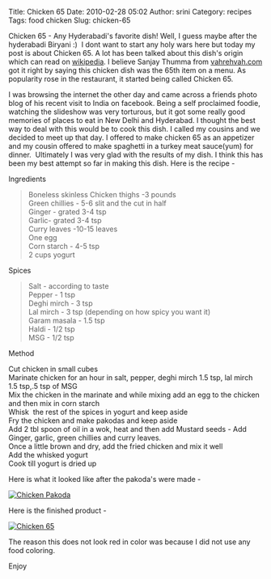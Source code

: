 Title: Chicken 65
Date: 2010-02-28 05:02
Author: srini
Category: recipes
Tags: food chicken
Slug: chicken-65

Chicken 65 - Any Hyderabadi's favorite dish! Well, I guess maybe after
the hyderabadi Biryani :)  I dont want to start any holy wars here but
today my post is about Chicken 65. A lot has been talked about this
dish's origin which can read on
[wikipedia](http://en.wikipedia.org/wiki/Chicken_65). I believe Sanjay
Thumma from [vahrehvah.com](http://www.vahrehvah.com) got it right by
saying this chicken dish was the 65th item on a menu. As popularity rose
in the restaurant, it started being called Chicken 65.

I was browsing the internet the other day and came across a friends
photo blog of his recent visit to India on facebook. Being a self
proclaimed foodie, watching the slideshow was very torturous, but it got
some really good memories of places to eat in New Delhi and Hyderabad. I
thought the best way to deal with this would be to cook this dish. I
called my cousins and we decided to meet up that day. I offered to make
chicken 65 as an appetizer and my cousin offered to make spaghetti in a
turkey meat sauce(yum) for dinner.  Ultimately I was very glad with the
results of my dish. I think this has been my best attempt so far in
making this dish. Here is the recipe -

Ingredients

> Boneless skinless Chicken thighs -3 pounds  
>  Green chillies - 5-6 slit and the cut in half  
>  Ginger - grated 3-4 tsp  
>  Garlic- grated 3-4 tsp  
>  Curry leaves -10-15 leaves  
>  One egg  
>  Corn starch - 4-5 tsp  
>  2 cups yogurt

Spices

> Salt - according to taste  
>  Pepper - 1 tsp  
>  Deghi mirch - 3 tsp  
>  Lal mirch - 3 tsp (depending on how spicy you want it)  
>  Garam masala - 1.5 tsp  
>  Haldi - 1/2 tsp  
>  MSG - 1/2 tsp

Method

Cut chicken in small cubes  
Marinate chicken for an hour in salt, pepper, deghi mirch 1.5 tsp, lal mirch 1.5 tsp,.5 tsp of MSG  
Mix the chicken in the marinate and while mixing add an egg to the chicken and then mix in corn starch  
Whisk  the rest of the spices in yogurt and keep aside  
Fry the chicken and make pakodas and keep aside  
Add 2 tbl spoon of oil in a wok, heat and then add Mustard seeds -
Add Ginger, garlic, green chillies and curry leaves.  
Once a little brown and dry, add the fried chicken and mix it well  
Add the whisked yogurt  
Cook till yogurt is dried up

Here is what it looked like after the pakoda's were made -

[![Chicken Pakoda]({filename}/wp-content/uploads/2010/02/IMG_6959.jpg "Chicken Pakoda")]({filename}/wp-content/uploads/2010/02/IMG_6959.jpg)


Here is the finished product -


[![Chicken 65]({filename}/wp-content/uploads/2010/02/IMG_6960.jpg "Chicken 65")]({filename}/wp-content/uploads/2010/02/IMG_6960.jpg)


The reason this does not look red in color was because I did not use any
food coloring.

Enjoy
